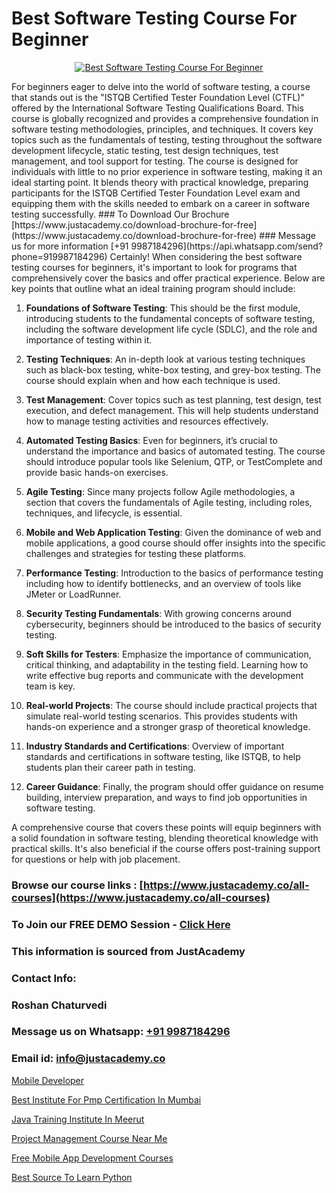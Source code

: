 # Best Software Testing Course For Beginner

<p align="center">
  <a href="https://justacademy.co/program-detail/software-testing">
    <img src="https://justacademy.co/storage2/program_images/1704700438.webp" alt="Best Software Testing Course For Beginner">
  </a>
</p>
For beginners eager to delve into the world of software testing, a course that stands out is the "ISTQB Certified Tester Foundation Level (CTFL)" offered by the International Software Testing Qualifications Board. This course is globally recognized and provides a comprehensive foundation in software testing methodologies, principles, and techniques. It covers key topics such as the fundamentals of testing, testing throughout the software development lifecycle, static testing, test design techniques, test management, and tool support for testing. The course is designed for individuals with little to no prior experience in software testing, making it an ideal starting point. It blends theory with practical knowledge, preparing participants for the ISTQB Certified Tester Foundation Level exam and equipping them with the skills needed to embark on a career in software testing successfully.
### To Download Our Brochure [https://www.justacademy.co/download-brochure-for-free](https://www.justacademy.co/download-brochure-for-free)
### Message us for more information [+91 9987184296](https://api.whatsapp.com/send?phone=919987184296)
Certainly! When considering the best software testing courses for beginners, it's important to look for programs that comprehensively cover the basics and offer practical experience. Below are key points that outline what an ideal training program should include:

1) **Foundations of Software Testing**: This should be the first module, introducing students to the fundamental concepts of software testing, including the software development life cycle (SDLC), and the role and importance of testing within it.

2) **Testing Techniques**: An in-depth look at various testing techniques such as black-box testing, white-box testing, and grey-box testing. The course should explain when and how each technique is used.

3) **Test Management**: Cover topics such as test planning, test design, test execution, and defect management. This will help students understand how to manage testing activities and resources effectively.

4) **Automated Testing Basics**: Even for beginners, it’s crucial to understand the importance and basics of automated testing. The course should introduce popular tools like Selenium, QTP, or TestComplete and provide basic hands-on exercises.

5) **Agile Testing**: Since many projects follow Agile methodologies, a section that covers the fundamentals of Agile testing, including roles, techniques, and lifecycle, is essential.

6) **Mobile and Web Application Testing**: Given the dominance of web and mobile applications, a good course should offer insights into the specific challenges and strategies for testing these platforms.

7) **Performance Testing**: Introduction to the basics of performance testing including how to identify bottlenecks, and an overview of tools like JMeter or LoadRunner.

8) **Security Testing Fundamentals**: With growing concerns around cybersecurity, beginners should be introduced to the basics of security testing.

9) **Soft Skills for Testers**: Emphasize the importance of communication, critical thinking, and adaptability in the testing field. Learning how to write effective bug reports and communicate with the development team is key.

10) **Real-world Projects**: The course should include practical projects that simulate real-world testing scenarios. This provides students with hands-on experience and a stronger grasp of theoretical knowledge.

11) **Industry Standards and Certifications**: Overview of important standards and certifications in software testing, like ISTQB, to help students plan their career path in testing.

12) **Career Guidance**: Finally, the program should offer guidance on resume building, interview preparation, and ways to find job opportunities in software testing.

A comprehensive course that covers these points will equip beginners with a solid foundation in software testing, blending theoretical knowledge with practical skills. It's also beneficial if the course offers post-training support for questions or help with job placement.

### Browse our course links : [https://www.justacademy.co/all-courses](https://www.justacademy.co/all-courses) 
### To Join our FREE DEMO Session - [Click Here](https://www.justacademy.co/register-for-course-demo)


### This information is sourced from JustAcademy
### Contact Info:
### Roshan Chaturvedi
### Message us on Whatsapp: [+91 9987184296](https://api.whatsapp.com/send?phone=919987184296)
### Email id: [info@justacademy.co](mailto:info@justacademy.co)
                
[Mobile Developer](https://www.linkedin.com/pulse/mobile-developer-justacademy-beangaluru-ahirc?trackingId=JiCqdtVeV8ld%2BRAAYOoWuw%3D%3D&lipi=urn%3Ali%3Apage%3Ad_flagship3_company_admin%3BnaEHpVmnQ1Kh9Nsd8yGz%2BA%3D%3D)

[Best Institute For Pmp Certification In Mumbai](https://www.linkedin.com/pulse/best-institute-pmp-certification-mumbai-justacademy-kolkata-vfkse?trackingId=u2AHkv209SmzbWFZ%2BjC21Q%3D%3D&lipi=urn%3Ali%3Apage%3Ad_flagship3_company_admin%3BZ3buGVXtSt2MpOd2OMz6cQ%3D%3D)

[Java Training Institute In Meerut](https://medium.com/@ranepooja/java-training-institute-in-meerut-71d9058ca54a)

[Project Management Course Near Me](https://medium.com/@mistersumit961/project-management-course-near-me-b1b93827bd8c)

[Free Mobile App Development Courses](https://justacademyin.github.io/justacademy/free-mobile-app-development-courses)

[Best Source To Learn Python](https://justacademyin.github.io/justacademy/best-source-to-learn-python)

